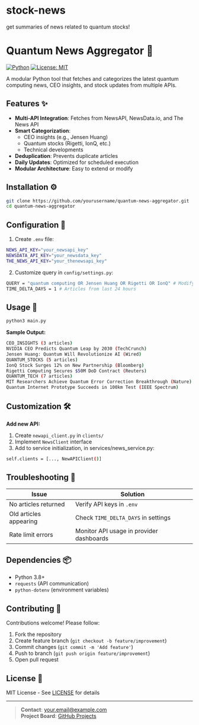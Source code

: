 # stock-news
get summaries of news related to quantum stocks!
# Quantum News Aggregator 🚀

[![Python](https://img.shields.io/badge/Python-3.8%2B-blue)](https://python.org)
[![License: MIT](https://img.shields.io/badge/License-MIT-green)](LICENSE)

A modular Python tool that fetches and categorizes the latest quantum computing news, CEO insights, and stock updates from multiple APIs.

## Features ✨

- **Multi-API Integration**: Fetches from NewsAPI, NewsData.io, and The News API
- **Smart Categorization**: 
  - CEO insights (e.g., Jensen Huang)
  - Quantum stocks (Rigetti, IonQ, etc.)
  - Technical developments
- **Deduplication**: Prevents duplicate articles
- **Daily Updates**: Optimized for scheduled execution
- **Modular Architecture**: Easy to extend or modify

## Installation ⚙️

```bash
git clone https://github.com/yourusername/quantum-news-aggregator.git
cd quantum-news-aggregator
```



## Configuration 🔧

1. Create `.env` file:

```bash
NEWS_API_KEY="your_newsapi_key"
NEWSDATA_API_KEY="your_newsdata_key"
THE_NEWS_API_KEY="your_thenewsapi_key"
```

2. Customize query in `config/settings.py`:

```bash
QUERY = "quantum computing OR Jensen Huang OR Rigetti OR IonQ" # Modify as needed
TIME_DELTA_DAYS = 1 # Articles from last 24 hours
```


## Usage 🚀

```bash
python3 main.py
```


**Sample Output:**

```bash
CEO_INSIGHTS (3 articles)
NVIDIA CEO Predicts Quantum Leap by 2030 (TechCrunch)
Jensen Huang: Quantum Will Revolutionize AI (Wired)
QUANTUM_STOCKS (5 articles)
IonQ Stock Surges 12% on New Partnership (Bloomberg)
Rigetti Computing Secures $50M DoD Contract (Reuters)
QUANTUM_TECH (7 articles)
MIT Researchers Achieve Quantum Error Correction Breakthrough (Nature)
Quantum Internet Prototype Succeeds in 100km Test (IEEE Spectrum)
```


## Customization 🛠️
**Add new API:**
1. Create `newapi_client.py` in `clients/`
2. Implement `NewsClient` interface
3. Add to service initialization, in services/news_service.py:
```bash
self.clients = [..., NewAPIClient()]
```


## Troubleshooting 🐞
| Issue | Solution |
|-------|----------|
| No articles returned | Verify API keys in `.env` |
| Old articles appearing | Check `TIME_DELTA_DAYS` in settings |
| Rate limit errors | Monitor API usage in provider dashboards |

## Dependencies 📦
- Python 3.8+
- `requests` (API communication)
- `python-dotenv` (environment variables)

## Contributing 🤝
Contributions welcome! Please follow:
1. Fork the repository
2. Create feature branch (`git checkout -b feature/improvement`)
3. Commit changes (`git commit -m 'Add feature'`)
4. Push to branch (`git push origin feature/improvement`)
5. Open pull request

## License 📄
MIT License - See [LICENSE](LICENSE) for details

---
> **Contact**: your.email@example.com  
> **Project Board**: [GitHub Projects](https://github.com/yourusername/quantum-news-aggregator/projects)
